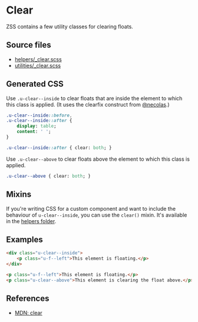 # Clear

ZSS contains a few utility classes for clearing floats.

## Source files

- [helpers/_clear.scss](../../src/helpers/_clear.scss)
- [utilities/_clear.scss](../../src/utilities/_clear.scss)

## Generated CSS

Use `.u-clear--inside` to clear floats that are inside the element to which this class is applied. (It uses the clearfix construct from [@necolas](https://github.com/necolas).)

```sass
.u-clear--inside::before,
.u-clear--inside::after {
    display: table;
    content: ' ';
}

.u-clear--inside::after { clear: both; }
```

Use `.u-clear--above` to clear floats above the element to which this class is applied.

```sass
.u-clear--above { clear: both; }
```

## Mixins

If you're writing CSS for a custom component and want to include the behaviour of `u-clear--inside`, you can use the `clear()` mixin. It's available in the [helpers folder](../../src/helpers).

## Examples

```html
<div class="u-clear--inside">
    <p class="u-f--left">This element is floating.</p>
</div>
```

```html
<p class="u-f--left">This element is floating.</p>
<p class="u-clear--above">This element is clearing the float above.</p>
```

## References

- [MDN: clear](https://developer.mozilla.org/en/docs/Web/CSS/clear)

